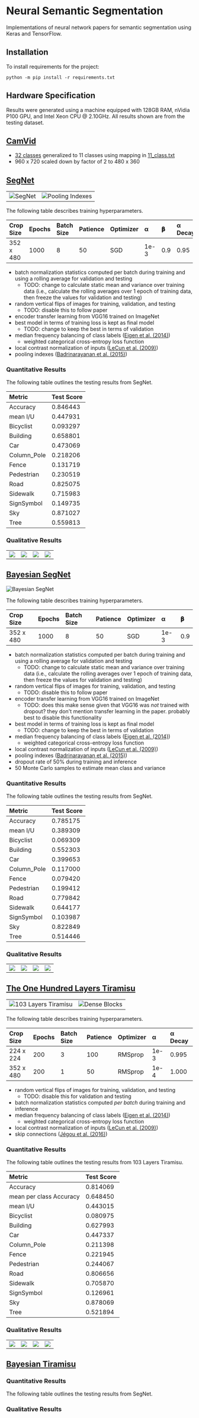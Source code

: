 # Neural Semantic Segmentation

Implementations of neural network papers for semantic segmentation using Keras
and TensorFlow.

## Installation

To install requirements for the project:

```shell
python -m pip install -r requirements.txt
```

## Hardware Specification

Results were generated using a machine equipped with  128GB RAM, nVidia P100
GPU, and Intel Xeon CPU @ 2.10GHz. All results shown are from the testing
dataset.

## [CamVid][]

-   [32 classes][32-class] generalized to 11 classes using mapping in [11_class.txt](11_class.txt)
-   960 x 720 scaled down by factor of 2 to 480 x 360

[CamVid]: http://mi.eng.cam.ac.uk/research/projects/VideoRec/CamVid/
[32-class]: http://mi.eng.cam.ac.uk/research/projects/VideoRec/CamVid/#ClassLabels

## [SegNet][Badrinarayanan et al. (2015)]

<table>
  <tr>
    <td>
      <img alt="SegNet" src="https://user-images.githubusercontent.com/2184469/45845186-1118b080-bcea-11e8-967f-d1d0b9d93bb8.png" />
    </td>
    <td>
      <img alt="Pooling Indexes" src="https://user-images.githubusercontent.com/2184469/45845185-1118b080-bcea-11e8-8fb3-82ebb3f15ea6.png" />
    </td>
  </tr>
</table>

The following table describes training hyperparameters.

| Crop Size | Epochs | Batch Size | Patience | Optimizer | α    | 𝛃    | α Decay |
|:----------|:-------|:-----------|:---------|:----------|:-----|:-----|:--------|
| 352 x 480 | 1000   | 8          | 50       | SGD       | 1e-3 | 0.9  | 0.95    |

-   batch normalization statistics computed per batch during training and
    using a rolling average for validation and testing
    -   TODO: change to calculate static mean and variance over training data
        (i.e., calculate the rolling averages over 1 epoch of training data,
        then freeze the values for validation and testing)
-   random vertical flips of images for training, validation, and testing
    -   TODO: disable this to follow paper
-   encoder transfer learning from VGG16 trained on ImageNet
-   best model in terms of training loss is kept as final model
    -   TODO: change to keep the best in terms of validation
-   median frequency balancing of class labels ([Eigen et al. (2014)][])
    -   weighted categorical cross-entropy loss function
-   local contrast normalization of inputs ([LeCun et al. (2009)][])
-   pooling indexes ([Badrinarayanan et al. (2015)][])

### Quantitative Results

The following table outlines the testing results from SegNet.

| Metric      | Test Score |
|:------------|:-----------|
| Accuracy    | 0.846443
| mean I/U    | 0.447931
| Bicyclist   | 0.093297
| Building    | 0.658801
| Car         | 0.473069
| Column_Pole | 0.218206
| Fence       | 0.131719
| Pedestrian  | 0.230519
| Road        | 0.825075
| Sidewalk    | 0.715983
| SignSymbol  | 0.149735
| Sky         | 0.871027
| Tree        | 0.559813

### Qualitative Results

<table>
  <tr>
    <td>
      <img src="https://user-images.githubusercontent.com/2184469/45915621-8c2eb380-be1d-11e8-825e-764e9ebab4c5.png" />
    </td>
    <td>
      <img src="https://user-images.githubusercontent.com/2184469/45915622-8cc74a00-be1d-11e8-9366-0c4670fcc678.png" />
    </td>
    <td>
      <img src="https://user-images.githubusercontent.com/2184469/45915623-8cc74a00-be1d-11e8-9fc0-e2d82e331a41.png" />
    </td>
    <td>
      <img src="https://user-images.githubusercontent.com/2184469/45915624-8cc74a00-be1d-11e8-917b-44ef09082f6f.png" />
    </td>
  </tr>
</table>



## [Bayesian SegNet][Kendall et al. (2015)]

![Bayesian SegNet](https://user-images.githubusercontent.com/2184469/45915765-7bcc0800-be20-11e8-87cf-4d778b1b3837.png)

The following table describes training hyperparameters.

| Crop Size | Epochs | Batch Size | Patience | Optimizer | α    | 𝛃    |
|:----------|:-------|:-----------|:---------|:----------|:-----|:-----|
| 352 x 480 | 1000   | 8          | 50       | SGD       | 1e-3 | 0.9  |

-   batch normalization statistics computed per batch during training and
    using a rolling average for validation and testing
    -   TODO: change to calculate static mean and variance over training data
        (i.e., calculate the rolling averages over 1 epoch of training data,
        then freeze the values for validation and testing)
-   random vertical flips of images for training, validation, and testing
    -   TODO: disable this to follow paper
-   encoder transfer learning from VGG16 trained on ImageNet
    -   TODO: does this make sense given that VGG16 was _not_ trained with
        dropout? they don't mention transfer learning in the paper. probably
        best to disable this functionality
-   best model in terms of training loss is kept as final model
    -   TODO: change to keep the best in terms of validation
-   median frequency balancing of class labels ([Eigen et al. (2014)][])
    -   weighted categorical cross-entropy loss function
-   local contrast normalization of inputs ([LeCun et al. (2009)][])
-   pooling indexes ([Badrinarayanan et al. (2015)][])
-   dropout rate of 50% during training and inference
-   50 Monte Carlo samples to estimate mean class and variance

### Quantitative Results

The following table outlines the testing results from SegNet.

| Metric      | Test Score |
|:------------|:-----------|
| Accuracy    | 0.785175
| mean I/U    | 0.389309
| Bicyclist   | 0.069309
| Building    | 0.552303
| Car         | 0.399653
| Column_Pole | 0.117000
| Fence       | 0.079420
| Pedestrian  | 0.199412
| Road        | 0.779842
| Sidewalk    | 0.644177
| SignSymbol  | 0.103987
| Sky         | 0.822849
| Tree        | 0.514446

### Qualitative Results

<table>
  <tr>
    <td>
      <img src="https://user-images.githubusercontent.com/2184469/45964351-2c860300-bfeb-11e8-83a8-2aae9b8ffc61.png" />
    </td>
    <td>
      <img src="https://user-images.githubusercontent.com/2184469/45964349-2c860300-bfeb-11e8-8451-9c71c8249b33.png" />
    </td>
    <td>
      <img src="https://user-images.githubusercontent.com/2184469/45964348-2c860300-bfeb-11e8-9dd2-05c3d3ac2552.png" />
    </td>
    <td>
      <img src="https://user-images.githubusercontent.com/2184469/45964347-2c860300-bfeb-11e8-9d95-a7eb7b72fb3b.png" />
    </td>
  </tr>
</table>



## [The One Hundred Layers Tiramisu][Jégou et al. (2016)]

<table>
  <tr>
    <td>
        <img alt="103 Layers Tiramisu" src="https://user-images.githubusercontent.com/2184469/45852685-a88bfc80-bd06-11e8-9ea1-9044144b1442.png">
    </td>
    <td>
        <img alt="Dense Blocks" src="https://user-images.githubusercontent.com/2184469/45852691-aa55c000-bd06-11e8-865b-b852485b40af.png">
    </td>
  </tr>
</table>

The following table describes training hyperparameters.

| Crop Size | Epochs | Batch Size | Patience | Optimizer | α    | α Decay |
|:----------|:-------|:-----------|:---------|:----------|:-----|:--------|
| 224 x 224 | 200    | 3          | 100      | RMSprop   | 1e-3 | 0.995   |
| 352 x 480 | 200    | 1          | 50       | RMSprop   | 1e-4 | 1.000   |

-   random vertical flips of images for training, validation, and testing
    -   TODO: disable this for validation and testing
-   batch normalization statistics computed _per batch_ during training and
    inference
-   median frequency balancing of class labels ([Eigen et al. (2014)][])
    -   weighted categorical cross-entropy loss function
-   local contrast normalization of inputs ([LeCun et al. (2009)][])
-   skip connections ([Jégou et al. (2016)][])

### Quantitative Results

The following table outlines the testing results from 103 Layers Tiramisu.

| Metric                  | Test Score |
|:------------------------|:-----------|
| Accuracy                | 0.814069
| mean per class Accuracy | 0.648450
| mean I/U                | 0.443015
| Bicyclist               | 0.080975
| Building                | 0.627993
| Car                     | 0.447337
| Column_Pole             | 0.211398
| Fence                   | 0.221945
| Pedestrian              | 0.244067
| Road                    | 0.806656
| Sidewalk                | 0.705870
| SignSymbol              | 0.126961
| Sky                     | 0.878069
| Tree                    | 0.521894

### Qualitative Results

<table>
  <tr>
    <td>
      <img src="https://user-images.githubusercontent.com/2184469/45962925-a2886b00-bfe7-11e8-8fc7-13c94a789568.png" />
    </td>
    <td>
      <img src="https://user-images.githubusercontent.com/2184469/45962924-a1efd480-bfe7-11e8-9fd4-9c62d39e9e7b.png" />
    </td>
    <td>
      <img src="https://user-images.githubusercontent.com/2184469/45962923-a1efd480-bfe7-11e8-96c0-a473a6c19383.png" />
    </td>
    <td>
      <img src="https://user-images.githubusercontent.com/2184469/45962922-a1efd480-bfe7-11e8-8a8d-cfb85928fede.png" />
    </td>
  </tr>
</table>



## [Bayesian Tiramisu][Kendall et al. (2017)]

### Quantitative Results

The following table outlines the testing results from SegNet.

### Qualitative Results


<!-- References -->

[LeCun et al. (2009)]: http://yann.lecun.com/exdb/publis/pdf/jarrett-iccv-09.pdf
[Eigen et al. (2014)]: https://arxiv.org/abs/1411.4734
[Badrinarayanan et al. (2015)]: https://arxiv.org/pdf/1511.00561.pdf
[Kendall et al. (2015)]: https://arxiv.org/abs/1511.02680
[Jégou et al. (2016)]: https://arxiv.org/abs/1611.09326
[Kendall et al. (2017)]: http://papers.nips.cc/paper/7141-what-uncertainties-do-we-need-in-bayesian-deep-learning-for-computer-vision
